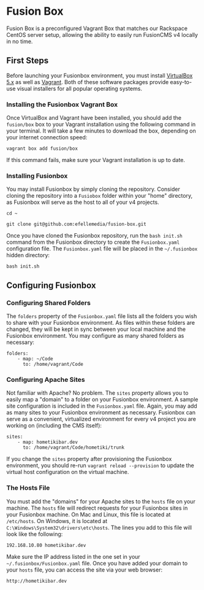 # Fusion Box
Fusion Box is a preconfigured Vagrant Box that matches our Rackspace CentOS server setup, allowing the ability to easily run FusionCMS v4 locally in no time.

## First Steps
Before launching your Fusionbox environment, you must install [VirtualBox 5.x]() as well as [Vagrant](). Both of these software packages provide easy-to-use visual installers for all popular operating systems.

### Installing the Fusionbox Vagrant Box
Once VirtualBox and Vagrant have been installed, you should add the `fusion/box` box to your Vagrant installation using the following command in your terminal. It will take a few minutes to download the box, depending on your internet connection speed:

```
vagrant box add fusion/box
```

If this command fails, make sure your Vagrant installation is up to date.

### Installing Fusionbox
You may install Fusionbox by simply cloning the repository. Consider cloning the repository into a `Fusiobox` folder within your "home" directory, as Fusionbox will serve as the host to all of your v4 projects.

```
cd ~

git clone git@github.com:efellemedia/fusion-box.git
```

Once you have cloned the Fusionbox repository, run the `bash init.sh` command from the Fusionbox directory to create the `Fusionbox.yaml` configuration file. The `Fusionbox.yaml` file will be placed in the `~/.fusionbox` hidden directory:

```
bash init.sh
```

## Configuring Fusionbox

### Configuring Shared Folders
The `folders` property of the `Fusionbox.yaml` file lists all the folders you wish to share with your Fusionbox environment. As files within these folders are changed, they will be kept in sync between your local machine and the Fusionbox environment. You may configure as many shared folders as necessary:

```
folders:
    - map: ~/Code
      to: /home/vagrant/Code
```

### Configuring Apache Sites
Not familiar with Apache? No problem. The `sites` property allows you to easily map a "domain" to a folder on your Fusionbox environment. A sample site configuration is included in the `Fusionbox.yaml` file. Again, you may add as many sites to your Fusionbox environment as necessary. Fusionbox can serve as a convenient, virtualized environment for every v4 project you are working on (including the CMS itself):

```
sites:
    - map: hometikibar.dev
      to: /home/vagrant/Code/hometiki/trunk
```

If you change the `sites` property after provisioning the Fusionbox environment, you should re-run `vagrant reload --provision` to update the virtual host configuration on the virtual machine.

### The Hosts File
You must add the "domains" for your Apache sites to the `hosts` file on your machine. The `hosts` file will redirect requests for your Fusionbox sites in your Fusionbox machine. On Mac and Linux, this file is located at `/etc/hosts`. On Windows, it is located at `C:\Windows\System32\drivers\etc\hosts`. The lines you add to this file will look like the following:

```
192.168.10.80 hometikibar.dev
```

Make sure the IP address listed in the one set in your `~/.fusionbox/Fusionbox.yaml` file. Once you have added your domain to your `hosts` file, you can access the site via your web browser:

```
http://hometikibar.dev
```

